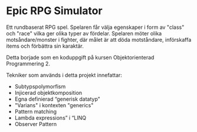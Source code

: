 # Epic RPG Simulator

Ett rundbaserat RPG spel. Spelaren får välja egenskaper i form av "class" och "race" vilka ger olika typer av fördelar. Spelaren möter olika motsåndare/monster i fighter, där målet är att döda motståndare, införskaffa items och förbättra sin karaktär.

Detta borjade som en koduppgift på kursen Objektorienterad Programmering 2. 

Tekniker som används i detta projekt innefattar: 
- Subtypspolymorfism
- Injicerad objektkomposition
- Egna definierad “generisk datatyp"
- "Varians" i kontexten "generics"
- Pattern matching
- Lambda expressions” i “LINQ
- Observer Pattern
